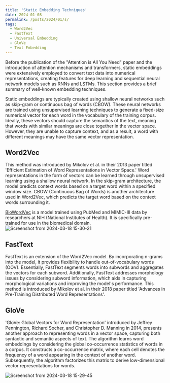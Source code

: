 ```yaml
---
title: 'Static Embedding Techniques'
date: 2024-01-08
permalink: /posts/2024/01/s/
tags:
  - Word2Vec
  - FastText
  - Universal Embedding 
  - GloVe
  - Text Embedding
---
```


Before the publication of the "Attention is All You Need" paper and the introduction of attention mechanisms and transformers, static embeddings were extensively employed to convert text data into numerical representations, creating features for deep learning and sequential neural network models such as RNNs and LSTMs. This section provides a brief summary of well-known embedding techniques.

Static embeddings are typically created using shallow neural networks such as skip-gram or continuous bag of words (CBOW). These neural networks are trained using unsupervised learning techniques to generate a fixed-size numerical vector for each word in the vocabulary of the training corpus. Ideally, these vectors should capture the semantics of the text, meaning that words with similar meanings are close together in the vector space. However, they are unable to capture context, and as a result, a word with different meanings may have the same vector representation.

## Word2Vec

This method was introduced by Mikolov et al. in their 2013 paper titled 'Efficient Estimation of Word Representations in Vector Space.' Word representations in the form of vectors can be learned through unsupervised learning using a shallow neural network. In the skip-gram architecture, the model predicts context words based on a target word within a specified window size. CBOW (Continuous Bag of Words) is another architecture used in Word2Vec, which predicts the target word based on the context words surrounding it.

[BioWordVec](https://github.com/ncbi-nlp/BioSentVec/blob/master/README.md) is a model trained using PubMed and MIMIC-III data by researchers at NIH (National Institutes of Health). It is specifically pre-trained for use in the biomedical domain.
![Screenshot from 2024-03-18 15-30-21](https://github.com/elahehaghaarabi/elahehaghaarabi.github.io/assets/30157012/9eaa2ec7-1d6f-442e-a1d9-347fb1f3996d)

## FastText

FastText is an extension of the Word2Vec model. By incorporating n-grams into the model, it provides flexibility to handle out-of-vocabulary words (OOV). Essentially, FastText segments words into subwords and aggregates the vectors for each subword. Additionally, FastText addresses morphology issues by considering subword information, which aids in capturing morphological variations and improving the model's performance. This method is introduced by Mikolov et al. in their 2018 paper titled 'Advances in Pre-Training Distributed Word Representations'.

## GloVe

'GloVe: Global Vectors for Word Representation' introduced by Jeffrey Pennington, Richard Socher, and Christopher D. Manning in 2014, presents another approach to representing words in a vector space, capturing both syntactic and semantic aspects of text. The algorithm learns word embeddings by considering the global co-occurrence statistics of words in a corpus. It constructs a co-occurrence matrix, where each cell denotes the frequency of a word appearing in the context of another word. Subsequently, the algorithm factorizes this matrix to derive low-dimensional vector representations for words.

![Screenshot from 2024-03-18 15-29-45](https://github.com/elahehaghaarabi/elahehaghaarabi.github.io/assets/30157012/9f3e5047-aade-47ec-a27a-c317f8b440b6)

